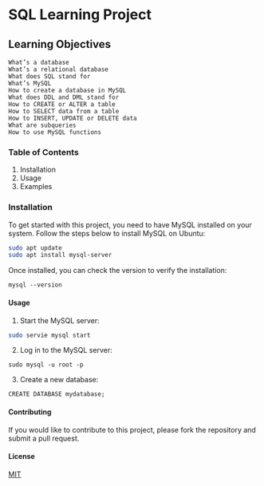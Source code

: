 # SQL Learning Project

## Learning Objectives

    What’s a database
    What’s a relational database
    What does SQL stand for
    What’s MySQL
    How to create a database in MySQL
    What does DDL and DML stand for
    How to CREATE or ALTER a table
    How to SELECT data from a table
    How to INSERT, UPDATE or DELETE data
    What are subqueries
    How to use MySQL functions

### Table of Contents
1. Installation
2. Usage
3. Examples

### Installation
To get started with this project, you need to have MySQL installed on your system. Follow the steps below to install MySQL on Ubuntu:

```sh
sudo apt update
sudo apt install mysql-server
```
Once installed, you can check the version to verify the installation:
```
mysql --version
```

#### Usage
1. Start the MySQL server:
```sh
sudo servie mysql start
```
2. Log in to the MySQL server:
```
sudo mysql -u root -p
```
3. Create a new database:
```
CREATE DATABASE mydatabase;
```

#### Contributing
If you would like to contribute to this project, please fork the repository and submit a pull request.

#### License
[MIT](https://choosealicense.com/licenses/mit/) 
